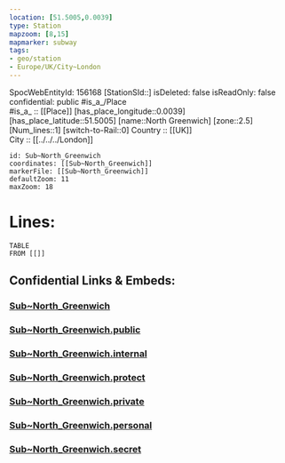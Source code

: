 ```yaml
---
location: [51.5005,0.0039] 
type: Station 
mapzoom: [8,15] 
mapmarker: subway 
tags:
- geo/station
- Europe/UK/City~London
---
```

SpocWebEntityId: 156168
[StationSId::] 
isDeleted: false
isReadOnly: false
confidential: public
#is_a_/Place  
#is_a_ :: [[Place]] 
[has_place_longitude::0.0039] 
[has_place_latitude::51.5005] 
[name::North Greenwich] 
[zone::2.5] 
[Num_lines::1] 
[switch-to-Rail::0] 
Country :: [[UK]]  
City :: [[../../../London]]  


```leaflet
id: Sub~North_Greenwich
coordinates: [[Sub~North_Greenwich]] 
markerFile: [[Sub~North_Greenwich]] 
defaultZoom: 11 
maxZoom: 18
```


# Lines: 
```dataview
TABLE 
FROM [[]] 
```


## Confidential Links & Embeds: 

### [Sub~North_Greenwich](/_Standards/Earth/Continent/Europe/Europe~North/UK/England/Regions~England/London,Greater/cities~GreaterLondon/Underground/Station/Sub~North_Greenwich.md) 

### [Sub~North_Greenwich.public](/_public/Earth/Continent/Europe/Europe~North/UK/England/Regions~England/London,Greater/cities~GreaterLondon/Underground/Station/Sub~North_Greenwich.public.md) 

### [Sub~North_Greenwich.internal](/_internal/Earth/Continent/Europe/Europe~North/UK/England/Regions~England/London,Greater/cities~GreaterLondon/Underground/Station/Sub~North_Greenwich.internal.md) 

### [Sub~North_Greenwich.protect](/_protect/Earth/Continent/Europe/Europe~North/UK/England/Regions~England/London,Greater/cities~GreaterLondon/Underground/Station/Sub~North_Greenwich.protect.md) 

### [Sub~North_Greenwich.private](/_private/Earth/Continent/Europe/Europe~North/UK/England/Regions~England/London,Greater/cities~GreaterLondon/Underground/Station/Sub~North_Greenwich.private.md) 

### [Sub~North_Greenwich.personal](/_personal/Earth/Continent/Europe/Europe~North/UK/England/Regions~England/London,Greater/cities~GreaterLondon/Underground/Station/Sub~North_Greenwich.personal.md) 

### [Sub~North_Greenwich.secret](/_secret/Earth/Continent/Europe/Europe~North/UK/England/Regions~England/London,Greater/cities~GreaterLondon/Underground/Station/Sub~North_Greenwich.secret.md)

